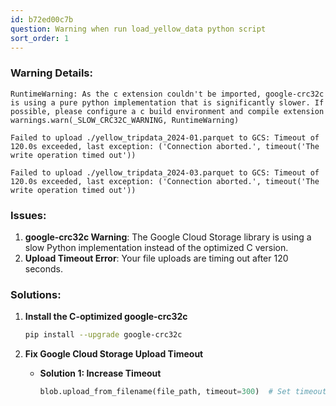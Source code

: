 ```yaml
---
id: b72ed00c7b
question: Warning when run load_yellow_data python script
sort_order: 1
---
```


### Warning Details:

```
RuntimeWarning: As the c extension couldn't be imported, google-crc32c is using a pure python implementation that is significantly slower. If possible, please configure a c build environment and compile extension warnings.warn(_SLOW_CRC32C_WARNING, RuntimeWarning)

Failed to upload ./yellow_tripdata_2024-01.parquet to GCS: Timeout of 120.0s exceeded, last exception: ('Connection aborted.', timeout('The write operation timed out'))

Failed to upload ./yellow_tripdata_2024-03.parquet to GCS: Timeout of 120.0s exceeded, last exception: ('Connection aborted.', timeout('The write operation timed out'))
```

### Issues:

1. **google-crc32c Warning**: The Google Cloud Storage library is using a slow Python implementation instead of the optimized C version.
2. **Upload Timeout Error**: Your file uploads are timing out after 120 seconds.

### Solutions:

1. **Install the C-optimized google-crc32c**
   
   ```bash
   pip install --upgrade google-crc32c
   ```

2. **Fix Google Cloud Storage Upload Timeout**
   
   - **Solution 1: Increase Timeout**
     
     ```python
     blob.upload_from_filename(file_path, timeout=300)  # Set timeout to 5 minutes
     ```